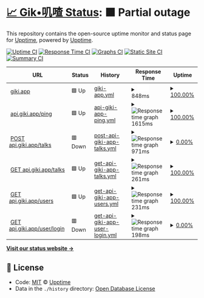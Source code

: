 # [📈 Gik•叽喳 Status](https://giki.app): <!--live status--> **🟧 Partial outage**

This repository contains the open-source uptime monitor and status page for [Upptime](https://upptime.js.org), powered by [Upptime](https://github.com/upptime/upptime).

[![Uptime CI](https://github.com/koj-co/upptime/workflows/Uptime%20CI/badge.svg)](https://github.com/koj-co/upptime/actions?query=workflow%3A%22Uptime+CI%22)
[![Response Time CI](https://github.com/koj-co/upptime/workflows/Response%20Time%20CI/badge.svg)](https://github.com/koj-co/upptime/actions?query=workflow%3A%22Response+Time+CI%22)
[![Graphs CI](https://github.com/koj-co/upptime/workflows/Graphs%20CI/badge.svg)](https://github.com/koj-co/upptime/actions?query=workflow%3A%22Graphs+CI%22)
[![Static Site CI](https://github.com/koj-co/upptime/workflows/Static%20Site%20CI/badge.svg)](https://github.com/koj-co/upptime/actions?query=workflow%3A%22Static+Site+CI%22)
[![Summary CI](https://github.com/koj-co/upptime/workflows/Summary%20CI/badge.svg)](https://github.com/koj-co/upptime/actions?query=workflow%3A%22Summary+CI%22)

<!--start: status pages-->
<!-- This summary is generated by Upptime (https://github.com/upptime/upptime) -->
<!-- Do not edit this manually, your changes will be overwritten -->
<!-- prettier-ignore -->
| URL | Status | History | Response Time | Uptime |
| --- | ------ | ------- | ------------- | ------ |
| <img alt="" src="https://favicons.githubusercontent.com/giki.app" height="13"> [giki.app](https://giki.app) | 🟩 Up | [giki-app.yml](https://github.com/gikiapp/status/commits/master/history/giki-app.yml) | <details><summary><img alt="Response time graph" src="./graphs/giki-app/response-time-week.png" height="20"> 848ms</summary><br><a href="https://gikiapp.github.io/status/history/giki-app"><img alt="Response time 826" src="https://img.shields.io/endpoint?url=https%3A%2F%2Fraw.githubusercontent.com%2Fgikiapp%2Fstatus%2Fmaster%2Fapi%2Fgiki-app%2Fresponse-time.json"></a><br><a href="https://gikiapp.github.io/status/history/giki-app"><img alt="24-hour response time 758" src="https://img.shields.io/endpoint?url=https%3A%2F%2Fraw.githubusercontent.com%2Fgikiapp%2Fstatus%2Fmaster%2Fapi%2Fgiki-app%2Fresponse-time-day.json"></a><br><a href="https://gikiapp.github.io/status/history/giki-app"><img alt="7-day response time 848" src="https://img.shields.io/endpoint?url=https%3A%2F%2Fraw.githubusercontent.com%2Fgikiapp%2Fstatus%2Fmaster%2Fapi%2Fgiki-app%2Fresponse-time-week.json"></a><br><a href="https://gikiapp.github.io/status/history/giki-app"><img alt="30-day response time 826" src="https://img.shields.io/endpoint?url=https%3A%2F%2Fraw.githubusercontent.com%2Fgikiapp%2Fstatus%2Fmaster%2Fapi%2Fgiki-app%2Fresponse-time-month.json"></a><br><a href="https://gikiapp.github.io/status/history/giki-app"><img alt="1-year response time 826" src="https://img.shields.io/endpoint?url=https%3A%2F%2Fraw.githubusercontent.com%2Fgikiapp%2Fstatus%2Fmaster%2Fapi%2Fgiki-app%2Fresponse-time-year.json"></a></details> | <details><summary><a href="https://gikiapp.github.io/status/history/giki-app">100.00%</a></summary><a href="https://gikiapp.github.io/status/history/giki-app"><img alt="All-time uptime 100.00%" src="https://img.shields.io/endpoint?url=https%3A%2F%2Fraw.githubusercontent.com%2Fgikiapp%2Fstatus%2Fmaster%2Fapi%2Fgiki-app%2Fuptime.json"></a><br><a href="https://gikiapp.github.io/status/history/giki-app"><img alt="24-hour uptime 100.00%" src="https://img.shields.io/endpoint?url=https%3A%2F%2Fraw.githubusercontent.com%2Fgikiapp%2Fstatus%2Fmaster%2Fapi%2Fgiki-app%2Fuptime-day.json"></a><br><a href="https://gikiapp.github.io/status/history/giki-app"><img alt="7-day uptime 100.00%" src="https://img.shields.io/endpoint?url=https%3A%2F%2Fraw.githubusercontent.com%2Fgikiapp%2Fstatus%2Fmaster%2Fapi%2Fgiki-app%2Fuptime-week.json"></a><br><a href="https://gikiapp.github.io/status/history/giki-app"><img alt="30-day uptime 100.00%" src="https://img.shields.io/endpoint?url=https%3A%2F%2Fraw.githubusercontent.com%2Fgikiapp%2Fstatus%2Fmaster%2Fapi%2Fgiki-app%2Fuptime-month.json"></a><br><a href="https://gikiapp.github.io/status/history/giki-app"><img alt="1-year uptime 100.00%" src="https://img.shields.io/endpoint?url=https%3A%2F%2Fraw.githubusercontent.com%2Fgikiapp%2Fstatus%2Fmaster%2Fapi%2Fgiki-app%2Fuptime-year.json"></a></details>
| <img alt="" src="https://favicons.githubusercontent.com/api.giki.app" height="13"> [api.giki.app/ping](https://api.giki.app/ping) | 🟩 Up | [api-giki-app-ping.yml](https://github.com/gikiapp/status/commits/master/history/api-giki-app-ping.yml) | <details><summary><img alt="Response time graph" src="./graphs/api-giki-app-ping/response-time-week.png" height="20"> 1615ms</summary><br><a href="https://gikiapp.github.io/status/history/api-giki-app-ping"><img alt="Response time 1453" src="https://img.shields.io/endpoint?url=https%3A%2F%2Fraw.githubusercontent.com%2Fgikiapp%2Fstatus%2Fmaster%2Fapi%2Fapi-giki-app-ping%2Fresponse-time.json"></a><br><a href="https://gikiapp.github.io/status/history/api-giki-app-ping"><img alt="24-hour response time 749" src="https://img.shields.io/endpoint?url=https%3A%2F%2Fraw.githubusercontent.com%2Fgikiapp%2Fstatus%2Fmaster%2Fapi%2Fapi-giki-app-ping%2Fresponse-time-day.json"></a><br><a href="https://gikiapp.github.io/status/history/api-giki-app-ping"><img alt="7-day response time 1615" src="https://img.shields.io/endpoint?url=https%3A%2F%2Fraw.githubusercontent.com%2Fgikiapp%2Fstatus%2Fmaster%2Fapi%2Fapi-giki-app-ping%2Fresponse-time-week.json"></a><br><a href="https://gikiapp.github.io/status/history/api-giki-app-ping"><img alt="30-day response time 1453" src="https://img.shields.io/endpoint?url=https%3A%2F%2Fraw.githubusercontent.com%2Fgikiapp%2Fstatus%2Fmaster%2Fapi%2Fapi-giki-app-ping%2Fresponse-time-month.json"></a><br><a href="https://gikiapp.github.io/status/history/api-giki-app-ping"><img alt="1-year response time 1453" src="https://img.shields.io/endpoint?url=https%3A%2F%2Fraw.githubusercontent.com%2Fgikiapp%2Fstatus%2Fmaster%2Fapi%2Fapi-giki-app-ping%2Fresponse-time-year.json"></a></details> | <details><summary><a href="https://gikiapp.github.io/status/history/api-giki-app-ping">100.00%</a></summary><a href="https://gikiapp.github.io/status/history/api-giki-app-ping"><img alt="All-time uptime 100.00%" src="https://img.shields.io/endpoint?url=https%3A%2F%2Fraw.githubusercontent.com%2Fgikiapp%2Fstatus%2Fmaster%2Fapi%2Fapi-giki-app-ping%2Fuptime.json"></a><br><a href="https://gikiapp.github.io/status/history/api-giki-app-ping"><img alt="24-hour uptime 100.00%" src="https://img.shields.io/endpoint?url=https%3A%2F%2Fraw.githubusercontent.com%2Fgikiapp%2Fstatus%2Fmaster%2Fapi%2Fapi-giki-app-ping%2Fuptime-day.json"></a><br><a href="https://gikiapp.github.io/status/history/api-giki-app-ping"><img alt="7-day uptime 100.00%" src="https://img.shields.io/endpoint?url=https%3A%2F%2Fraw.githubusercontent.com%2Fgikiapp%2Fstatus%2Fmaster%2Fapi%2Fapi-giki-app-ping%2Fuptime-week.json"></a><br><a href="https://gikiapp.github.io/status/history/api-giki-app-ping"><img alt="30-day uptime 100.00%" src="https://img.shields.io/endpoint?url=https%3A%2F%2Fraw.githubusercontent.com%2Fgikiapp%2Fstatus%2Fmaster%2Fapi%2Fapi-giki-app-ping%2Fuptime-month.json"></a><br><a href="https://gikiapp.github.io/status/history/api-giki-app-ping"><img alt="1-year uptime 100.00%" src="https://img.shields.io/endpoint?url=https%3A%2F%2Fraw.githubusercontent.com%2Fgikiapp%2Fstatus%2Fmaster%2Fapi%2Fapi-giki-app-ping%2Fuptime-year.json"></a></details>
| <img alt="" src="https://favicons.githubusercontent.com/api.giki.app" height="13"> [POST api.giki.app/talks](https://api.giki.app/talks) | 🟥 Down | [post-api-giki-app-talks.yml](https://github.com/gikiapp/status/commits/master/history/post-api-giki-app-talks.yml) | <details><summary><img alt="Response time graph" src="./graphs/post-api-giki-app-talks/response-time-week.png" height="20"> 971ms</summary><br><a href="https://gikiapp.github.io/status/history/post-api-giki-app-talks"><img alt="Response time 860" src="https://img.shields.io/endpoint?url=https%3A%2F%2Fraw.githubusercontent.com%2Fgikiapp%2Fstatus%2Fmaster%2Fapi%2Fpost-api-giki-app-talks%2Fresponse-time.json"></a><br><a href="https://gikiapp.github.io/status/history/post-api-giki-app-talks"><img alt="24-hour response time 209" src="https://img.shields.io/endpoint?url=https%3A%2F%2Fraw.githubusercontent.com%2Fgikiapp%2Fstatus%2Fmaster%2Fapi%2Fpost-api-giki-app-talks%2Fresponse-time-day.json"></a><br><a href="https://gikiapp.github.io/status/history/post-api-giki-app-talks"><img alt="7-day response time 971" src="https://img.shields.io/endpoint?url=https%3A%2F%2Fraw.githubusercontent.com%2Fgikiapp%2Fstatus%2Fmaster%2Fapi%2Fpost-api-giki-app-talks%2Fresponse-time-week.json"></a><br><a href="https://gikiapp.github.io/status/history/post-api-giki-app-talks"><img alt="30-day response time 860" src="https://img.shields.io/endpoint?url=https%3A%2F%2Fraw.githubusercontent.com%2Fgikiapp%2Fstatus%2Fmaster%2Fapi%2Fpost-api-giki-app-talks%2Fresponse-time-month.json"></a><br><a href="https://gikiapp.github.io/status/history/post-api-giki-app-talks"><img alt="1-year response time 860" src="https://img.shields.io/endpoint?url=https%3A%2F%2Fraw.githubusercontent.com%2Fgikiapp%2Fstatus%2Fmaster%2Fapi%2Fpost-api-giki-app-talks%2Fresponse-time-year.json"></a></details> | <details><summary><a href="https://gikiapp.github.io/status/history/post-api-giki-app-talks">0.00%</a></summary><a href="https://gikiapp.github.io/status/history/post-api-giki-app-talks"><img alt="All-time uptime 0.00%" src="https://img.shields.io/endpoint?url=https%3A%2F%2Fraw.githubusercontent.com%2Fgikiapp%2Fstatus%2Fmaster%2Fapi%2Fpost-api-giki-app-talks%2Fuptime.json"></a><br><a href="https://gikiapp.github.io/status/history/post-api-giki-app-talks"><img alt="24-hour uptime 0.00%" src="https://img.shields.io/endpoint?url=https%3A%2F%2Fraw.githubusercontent.com%2Fgikiapp%2Fstatus%2Fmaster%2Fapi%2Fpost-api-giki-app-talks%2Fuptime-day.json"></a><br><a href="https://gikiapp.github.io/status/history/post-api-giki-app-talks"><img alt="7-day uptime 0.00%" src="https://img.shields.io/endpoint?url=https%3A%2F%2Fraw.githubusercontent.com%2Fgikiapp%2Fstatus%2Fmaster%2Fapi%2Fpost-api-giki-app-talks%2Fuptime-week.json"></a><br><a href="https://gikiapp.github.io/status/history/post-api-giki-app-talks"><img alt="30-day uptime 0.00%" src="https://img.shields.io/endpoint?url=https%3A%2F%2Fraw.githubusercontent.com%2Fgikiapp%2Fstatus%2Fmaster%2Fapi%2Fpost-api-giki-app-talks%2Fuptime-month.json"></a><br><a href="https://gikiapp.github.io/status/history/post-api-giki-app-talks"><img alt="1-year uptime 0.00%" src="https://img.shields.io/endpoint?url=https%3A%2F%2Fraw.githubusercontent.com%2Fgikiapp%2Fstatus%2Fmaster%2Fapi%2Fpost-api-giki-app-talks%2Fuptime-year.json"></a></details>
| <img alt="" src="https://favicons.githubusercontent.com/api.giki.app" height="13"> [GET api.giki.app/talks](https://api.giki.app/talks?user_name=i) | 🟩 Up | [get-api-giki-app-talks.yml](https://github.com/gikiapp/status/commits/master/history/get-api-giki-app-talks.yml) | <details><summary><img alt="Response time graph" src="./graphs/get-api-giki-app-talks/response-time-week.png" height="20"> 261ms</summary><br><a href="https://gikiapp.github.io/status/history/get-api-giki-app-talks"><img alt="Response time 304" src="https://img.shields.io/endpoint?url=https%3A%2F%2Fraw.githubusercontent.com%2Fgikiapp%2Fstatus%2Fmaster%2Fapi%2Fget-api-giki-app-talks%2Fresponse-time.json"></a><br><a href="https://gikiapp.github.io/status/history/get-api-giki-app-talks"><img alt="24-hour response time 256" src="https://img.shields.io/endpoint?url=https%3A%2F%2Fraw.githubusercontent.com%2Fgikiapp%2Fstatus%2Fmaster%2Fapi%2Fget-api-giki-app-talks%2Fresponse-time-day.json"></a><br><a href="https://gikiapp.github.io/status/history/get-api-giki-app-talks"><img alt="7-day response time 261" src="https://img.shields.io/endpoint?url=https%3A%2F%2Fraw.githubusercontent.com%2Fgikiapp%2Fstatus%2Fmaster%2Fapi%2Fget-api-giki-app-talks%2Fresponse-time-week.json"></a><br><a href="https://gikiapp.github.io/status/history/get-api-giki-app-talks"><img alt="30-day response time 304" src="https://img.shields.io/endpoint?url=https%3A%2F%2Fraw.githubusercontent.com%2Fgikiapp%2Fstatus%2Fmaster%2Fapi%2Fget-api-giki-app-talks%2Fresponse-time-month.json"></a><br><a href="https://gikiapp.github.io/status/history/get-api-giki-app-talks"><img alt="1-year response time 304" src="https://img.shields.io/endpoint?url=https%3A%2F%2Fraw.githubusercontent.com%2Fgikiapp%2Fstatus%2Fmaster%2Fapi%2Fget-api-giki-app-talks%2Fresponse-time-year.json"></a></details> | <details><summary><a href="https://gikiapp.github.io/status/history/get-api-giki-app-talks">100.00%</a></summary><a href="https://gikiapp.github.io/status/history/get-api-giki-app-talks"><img alt="All-time uptime 100.00%" src="https://img.shields.io/endpoint?url=https%3A%2F%2Fraw.githubusercontent.com%2Fgikiapp%2Fstatus%2Fmaster%2Fapi%2Fget-api-giki-app-talks%2Fuptime.json"></a><br><a href="https://gikiapp.github.io/status/history/get-api-giki-app-talks"><img alt="24-hour uptime 100.00%" src="https://img.shields.io/endpoint?url=https%3A%2F%2Fraw.githubusercontent.com%2Fgikiapp%2Fstatus%2Fmaster%2Fapi%2Fget-api-giki-app-talks%2Fuptime-day.json"></a><br><a href="https://gikiapp.github.io/status/history/get-api-giki-app-talks"><img alt="7-day uptime 100.00%" src="https://img.shields.io/endpoint?url=https%3A%2F%2Fraw.githubusercontent.com%2Fgikiapp%2Fstatus%2Fmaster%2Fapi%2Fget-api-giki-app-talks%2Fuptime-week.json"></a><br><a href="https://gikiapp.github.io/status/history/get-api-giki-app-talks"><img alt="30-day uptime 100.00%" src="https://img.shields.io/endpoint?url=https%3A%2F%2Fraw.githubusercontent.com%2Fgikiapp%2Fstatus%2Fmaster%2Fapi%2Fget-api-giki-app-talks%2Fuptime-month.json"></a><br><a href="https://gikiapp.github.io/status/history/get-api-giki-app-talks"><img alt="1-year uptime 100.00%" src="https://img.shields.io/endpoint?url=https%3A%2F%2Fraw.githubusercontent.com%2Fgikiapp%2Fstatus%2Fmaster%2Fapi%2Fget-api-giki-app-talks%2Fuptime-year.json"></a></details>
| <img alt="" src="https://favicons.githubusercontent.com/api.giki.app" height="13"> [GET api.giki.app/users](https://api.giki.app/users?name=i) | 🟩 Up | [get-api-giki-app-users.yml](https://github.com/gikiapp/status/commits/master/history/get-api-giki-app-users.yml) | <details><summary><img alt="Response time graph" src="./graphs/get-api-giki-app-users/response-time-week.png" height="20"> 231ms</summary><br><a href="https://gikiapp.github.io/status/history/get-api-giki-app-users"><img alt="Response time 274" src="https://img.shields.io/endpoint?url=https%3A%2F%2Fraw.githubusercontent.com%2Fgikiapp%2Fstatus%2Fmaster%2Fapi%2Fget-api-giki-app-users%2Fresponse-time.json"></a><br><a href="https://gikiapp.github.io/status/history/get-api-giki-app-users"><img alt="24-hour response time 255" src="https://img.shields.io/endpoint?url=https%3A%2F%2Fraw.githubusercontent.com%2Fgikiapp%2Fstatus%2Fmaster%2Fapi%2Fget-api-giki-app-users%2Fresponse-time-day.json"></a><br><a href="https://gikiapp.github.io/status/history/get-api-giki-app-users"><img alt="7-day response time 231" src="https://img.shields.io/endpoint?url=https%3A%2F%2Fraw.githubusercontent.com%2Fgikiapp%2Fstatus%2Fmaster%2Fapi%2Fget-api-giki-app-users%2Fresponse-time-week.json"></a><br><a href="https://gikiapp.github.io/status/history/get-api-giki-app-users"><img alt="30-day response time 274" src="https://img.shields.io/endpoint?url=https%3A%2F%2Fraw.githubusercontent.com%2Fgikiapp%2Fstatus%2Fmaster%2Fapi%2Fget-api-giki-app-users%2Fresponse-time-month.json"></a><br><a href="https://gikiapp.github.io/status/history/get-api-giki-app-users"><img alt="1-year response time 274" src="https://img.shields.io/endpoint?url=https%3A%2F%2Fraw.githubusercontent.com%2Fgikiapp%2Fstatus%2Fmaster%2Fapi%2Fget-api-giki-app-users%2Fresponse-time-year.json"></a></details> | <details><summary><a href="https://gikiapp.github.io/status/history/get-api-giki-app-users">100.00%</a></summary><a href="https://gikiapp.github.io/status/history/get-api-giki-app-users"><img alt="All-time uptime 100.00%" src="https://img.shields.io/endpoint?url=https%3A%2F%2Fraw.githubusercontent.com%2Fgikiapp%2Fstatus%2Fmaster%2Fapi%2Fget-api-giki-app-users%2Fuptime.json"></a><br><a href="https://gikiapp.github.io/status/history/get-api-giki-app-users"><img alt="24-hour uptime 100.00%" src="https://img.shields.io/endpoint?url=https%3A%2F%2Fraw.githubusercontent.com%2Fgikiapp%2Fstatus%2Fmaster%2Fapi%2Fget-api-giki-app-users%2Fuptime-day.json"></a><br><a href="https://gikiapp.github.io/status/history/get-api-giki-app-users"><img alt="7-day uptime 100.00%" src="https://img.shields.io/endpoint?url=https%3A%2F%2Fraw.githubusercontent.com%2Fgikiapp%2Fstatus%2Fmaster%2Fapi%2Fget-api-giki-app-users%2Fuptime-week.json"></a><br><a href="https://gikiapp.github.io/status/history/get-api-giki-app-users"><img alt="30-day uptime 100.00%" src="https://img.shields.io/endpoint?url=https%3A%2F%2Fraw.githubusercontent.com%2Fgikiapp%2Fstatus%2Fmaster%2Fapi%2Fget-api-giki-app-users%2Fuptime-month.json"></a><br><a href="https://gikiapp.github.io/status/history/get-api-giki-app-users"><img alt="1-year uptime 100.00%" src="https://img.shields.io/endpoint?url=https%3A%2F%2Fraw.githubusercontent.com%2Fgikiapp%2Fstatus%2Fmaster%2Fapi%2Fget-api-giki-app-users%2Fuptime-year.json"></a></details>
| <img alt="" src="https://favicons.githubusercontent.com/api.giki.app" height="13"> [GET api.giki.app/user/login](https://api.giki.app/user/login) | 🟥 Down | [get-api-giki-app-user-login.yml](https://github.com/gikiapp/status/commits/master/history/get-api-giki-app-user-login.yml) | <details><summary><img alt="Response time graph" src="./graphs/get-api-giki-app-user-login/response-time-week.png" height="20"> 198ms</summary><br><a href="https://gikiapp.github.io/status/history/get-api-giki-app-user-login"><img alt="Response time 246" src="https://img.shields.io/endpoint?url=https%3A%2F%2Fraw.githubusercontent.com%2Fgikiapp%2Fstatus%2Fmaster%2Fapi%2Fget-api-giki-app-user-login%2Fresponse-time.json"></a><br><a href="https://gikiapp.github.io/status/history/get-api-giki-app-user-login"><img alt="24-hour response time 179" src="https://img.shields.io/endpoint?url=https%3A%2F%2Fraw.githubusercontent.com%2Fgikiapp%2Fstatus%2Fmaster%2Fapi%2Fget-api-giki-app-user-login%2Fresponse-time-day.json"></a><br><a href="https://gikiapp.github.io/status/history/get-api-giki-app-user-login"><img alt="7-day response time 198" src="https://img.shields.io/endpoint?url=https%3A%2F%2Fraw.githubusercontent.com%2Fgikiapp%2Fstatus%2Fmaster%2Fapi%2Fget-api-giki-app-user-login%2Fresponse-time-week.json"></a><br><a href="https://gikiapp.github.io/status/history/get-api-giki-app-user-login"><img alt="30-day response time 246" src="https://img.shields.io/endpoint?url=https%3A%2F%2Fraw.githubusercontent.com%2Fgikiapp%2Fstatus%2Fmaster%2Fapi%2Fget-api-giki-app-user-login%2Fresponse-time-month.json"></a><br><a href="https://gikiapp.github.io/status/history/get-api-giki-app-user-login"><img alt="1-year response time 246" src="https://img.shields.io/endpoint?url=https%3A%2F%2Fraw.githubusercontent.com%2Fgikiapp%2Fstatus%2Fmaster%2Fapi%2Fget-api-giki-app-user-login%2Fresponse-time-year.json"></a></details> | <details><summary><a href="https://gikiapp.github.io/status/history/get-api-giki-app-user-login">0.00%</a></summary><a href="https://gikiapp.github.io/status/history/get-api-giki-app-user-login"><img alt="All-time uptime 0.00%" src="https://img.shields.io/endpoint?url=https%3A%2F%2Fraw.githubusercontent.com%2Fgikiapp%2Fstatus%2Fmaster%2Fapi%2Fget-api-giki-app-user-login%2Fuptime.json"></a><br><a href="https://gikiapp.github.io/status/history/get-api-giki-app-user-login"><img alt="24-hour uptime 0.00%" src="https://img.shields.io/endpoint?url=https%3A%2F%2Fraw.githubusercontent.com%2Fgikiapp%2Fstatus%2Fmaster%2Fapi%2Fget-api-giki-app-user-login%2Fuptime-day.json"></a><br><a href="https://gikiapp.github.io/status/history/get-api-giki-app-user-login"><img alt="7-day uptime 0.00%" src="https://img.shields.io/endpoint?url=https%3A%2F%2Fraw.githubusercontent.com%2Fgikiapp%2Fstatus%2Fmaster%2Fapi%2Fget-api-giki-app-user-login%2Fuptime-week.json"></a><br><a href="https://gikiapp.github.io/status/history/get-api-giki-app-user-login"><img alt="30-day uptime 0.00%" src="https://img.shields.io/endpoint?url=https%3A%2F%2Fraw.githubusercontent.com%2Fgikiapp%2Fstatus%2Fmaster%2Fapi%2Fget-api-giki-app-user-login%2Fuptime-month.json"></a><br><a href="https://gikiapp.github.io/status/history/get-api-giki-app-user-login"><img alt="1-year uptime 0.00%" src="https://img.shields.io/endpoint?url=https%3A%2F%2Fraw.githubusercontent.com%2Fgikiapp%2Fstatus%2Fmaster%2Fapi%2Fget-api-giki-app-user-login%2Fuptime-year.json"></a></details>

<!--end: status pages-->

[**Visit our status website →**](https://gikiapp.github.io/status)

## 📄 License

- Code: [MIT](./LICENSE) © [Upptime](https://upptime.js.org)
- Data in the `./history` directory: [Open Database License](https://opendatacommons.org/licenses/odbl/1-0/)
